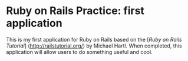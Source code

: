 # Ruby on Rails Practice: first application

This is my first application for Ruby on Rails based on the [*Ruby on Rails Tutorial*]
(http://railstutorial.org/) by Michael Hartl.
When completed, this application will allow users to do something useful and cool.